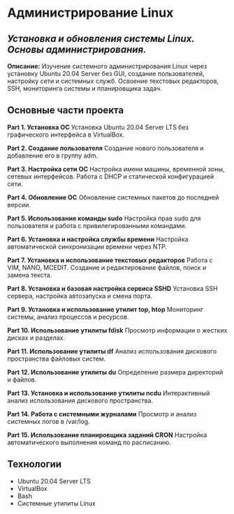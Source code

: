 # Администрирование Linux

## _Установка и обновления системы Linux. Основы администрирования._

**Описание:** Изучение системного администрирования Linux через установку Ubuntu 20.04 Server без GUI, создание пользователей, настройку сети и системных служб. Освоение текстовых редакторов, SSH, мониторинга системы и планировщика задач.

## Основные части проекта

**Part 1. Установка ОС**
Установка Ubuntu 20.04 Server LTS без графического интерфейса в VirtualBox.

**Part 2. Создание пользователя**
Создание нового пользователя и добавление его в группу adm.

**Part 3. Настройка сети ОС**
Настройка имени машины, временной зоны, сетевых интерфейсов. Работа с DHCP и статической конфигурацией сети.

**Part 4. Обновление ОС**
Обновление системных пакетов до последней версии.

**Part 5. Использование команды sudo**
Настройка прав sudo для пользователя и работа с привилегированными командами.

**Part 6. Установка и настройка службы времени**
Настройка автоматической синхронизации времени через NTP.

**Part 7. Установка и использование текстовых редакторов**
Работа с VIM, NANO, MCEDIT. Создание и редактирование файлов, поиск и замена текста.

**Part 8. Установка и базовая настройка сервиса SSHD**
Установка SSH сервера, настройка автозапуска и смена порта.

**Part 9. Установка и использование утилит top, htop**
Мониторинг системы, анализ процессов и ресурсов.

**Part 10. Использование утилиты fdisk**
Просмотр информации о жестких дисках и разделах.

**Part 11. Использование утилиты df**
Анализ использования дискового пространства файловых систем.

**Part 12. Использование утилиты du**
Определение размера директорий и файлов.

**Part 13. Установка и использование утилиты ncdu**
Интерактивный анализ использования дискового пространства.

**Part 14. Работа с системными журналами**
Просмотр и анализ системных логов в /var/log.

**Part 15. Использование планировщика заданий CRON**
Настройка автоматического выполнения команд по расписанию.

## Технологии

- Ubuntu 20.04 Server LTS
- VirtualBox
- Bash
- Системные утилиты Linux